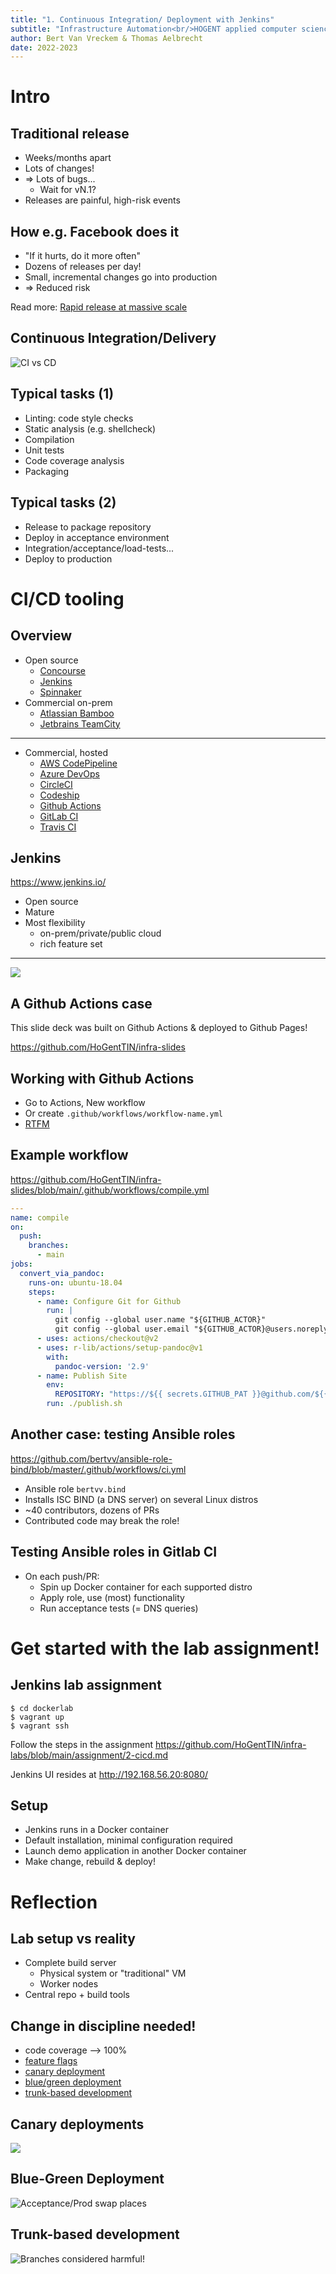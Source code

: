 ```yaml
---
title: "1. Continuous Integration/ Deployment with Jenkins"
subtitle: "Infrastructure Automation<br/>HOGENT applied computer science"
author: Bert Van Vreckem & Thomas Aelbrecht
date: 2022-2023
---
```


# Intro

## Traditional release

- Weeks/months apart
- Lots of changes!
- ⇒ Lots of bugs...
    - Wait for vN.1?
- Releases are painful, high-risk events

## How e.g. Facebook does it

- "If it hurts, do it more often"
- Dozens of releases per day!
- Small, incremental changes go into production
- ⇒ Reduced risk

Read more: [Rapid release at massive scale](https://engineering.fb.com/2017/08/31/web/rapid-release-at-massive-scale/)

## Continuous Integration/Delivery

![CI vs CD](https://www.redhat.com/cms/managed-files/styles/wysiwyg_full_width/s3/ci-cd-flow-desktop_0.png?itok=QgBYmjA2)

## Typical tasks (1)

- Linting: code style checks
- Static analysis (e.g. shellcheck)
- Compilation
- Unit tests
- Code coverage analysis
- Packaging

## Typical tasks (2)

- Release to package repository
- Deploy in acceptance environment
- Integration/acceptance/load-tests...
- Deploy to production

# CI/CD tooling

## Overview

- Open source
    - [Concourse](https://concourse-ci.org/)
    - [Jenkins](https://www.jenkins.io/)
    - [Spinnaker](https://spinnaker.io/)
- Commercial on-prem
    - [Atlassian Bamboo](https://www.atlassian.com/software/bamboo)
    - [Jetbrains TeamCity](https://www.jetbrains.com/teamcity/)

---

- Commercial, hosted
    - [AWS CodePipeline](https://aws.amazon.com/getting-started/hands-on/set-up-ci-cd-pipeline/)
    - [Azure DevOps](https://azure.microsoft.com/en-us/services/devops/)
    - [CircleCI](https://circleci.com/)
    - [Codeship](https://www.cloudbees.com/products/codeship)
    - [Github Actions](https://github.com/features/actions)
    - [GitLab CI](https://docs.gitlab.com/ee/ci/)
    - [Travis CI](https://travis-ci.org/)

## Jenkins

<https://www.jenkins.io/>

- Open source
- Mature
- Most flexibility
    - on-prem/private/public cloud
    - rich feature set

---

![](https://upload.wikimedia.org/wikipedia/commons/8/8d/Ansible-playbook-output-jenkins.png)

## A Github Actions case

This slide deck was built on Github Actions & deployed to Github Pages!

<https://github.com/HoGentTIN/infra-slides>

## Working with Github Actions

- Go to Actions, New workflow
- Or create `.github/workflows/workflow-name.yml`
- [RTFM](https://docs.github.com/en/actions)

## Example workflow

<https://github.com/HoGentTIN/infra-slides/blob/main/.github/workflows/compile.yml>

```yaml
---
name: compile
on:
  push:
    branches:
      - main
jobs:
  convert_via_pandoc:
    runs-on: ubuntu-18.04
    steps:
      - name: Configure Git for Github
        run: |
          git config --global user.name "${GITHUB_ACTOR}"
          git config --global user.email "${GITHUB_ACTOR}@users.noreply.github.com"
      - uses: actions/checkout@v2
      - uses: r-lib/actions/setup-pandoc@v1
        with:
          pandoc-version: '2.9'
      - name: Publish Site
        env:
          REPOSITORY: "https://${{ secrets.GITHUB_PAT }}@github.com/${{ github.repository }}.git"
        run: ./publish.sh
```

## Another case: testing Ansible roles

<https://github.com/bertvv/ansible-role-bind/blob/master/.github/workflows/ci.yml>

- Ansible role `bertvv.bind`
- Installs ISC BIND (a DNS server) on several Linux distros
- ~40 contributors, dozens of PRs
- Contributed code may break the role!

## Testing Ansible roles in Gitlab CI

- On each push/PR:
    - Spin up Docker container for each supported distro
    - Apply role, use (most) functionality
    - Run acceptance tests (= DNS queries)

# Get started with the lab assignment!

## Jenkins lab assignment

```console
$ cd dockerlab
$ vagrant up
$ vagrant ssh
```

Follow the steps in the assignment <https://github.com/HoGentTIN/infra-labs/blob/main/assignment/2-cicd.md>

Jenkins UI resides at <http://192.168.56.20:8080/>

## Setup

- Jenkins runs in a Docker container
- Default installation, minimal configuration required
- Launch demo application in another Docker container
- Make change, rebuild & deploy!

# Reflection

## Lab setup vs reality

- Complete build server
    - Physical system or "traditional" VM
    - Worker nodes
- Central repo + build tools

## Change in discipline needed!

- code coverage ⟶ 100%
- [feature flags](https://martinfowler.com/articles/feature-toggles.html)
- [canary deployment](https://martinfowler.com/bliki/CanaryRelease.html)
- [blue/green deployment](https://martinfowler.com/bliki/BlueGreenDeployment.html)
- [trunk-based development](https://martinfowler.com/articles/branching-patterns.html)

## Canary deployments

![](https://martinfowler.com/bliki/images/canaryRelease/canary-release-2.png)

## Blue-Green Deployment

![Acceptance/Prod swap places](https://martinfowler.com/bliki/images/blueGreenDeployment/blue_green_deployments.png)

## Trunk-based development

![Branches considered harmful!](https://martinfowler.com/articles/branching-patterns/leroy-branch.jpg)